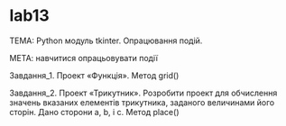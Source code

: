 # lab13
ТЕМА: Python модуль tkinter. Опрацювання подій.

МЕТА: навчитися опрацьовувати події

Завдання_1. Проект «Функція». Метод grid()

Завдання_2. Проект «Трикутник». Розробити проект для обчислення
значень вказаних елементів трикутника, заданого величинами його сторін. Дано
сторони a, b, і c. Метод place()
